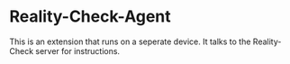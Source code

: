 # Reality-Check-Agent
This is an extension that runs on a seperate device. It talks to the Reality-Check server for instructions.
